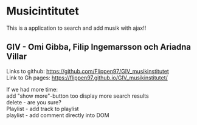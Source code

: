 # Musicintitutet

This is a application to search and add musik with ajax!!

## GIV - Omi Gibba, Filip Ingemarsson och Ariadna Villar

Links to github: https://github.com/Flippen97/GIV_musikinstitutet </br>
Link to Gh pages: https://flippen97.github.io/GIV_musikinstitutet/</br>

If we had more time:</br>
add "show more"-button too display more search results</br>
delete - are you sure?</br>
Playlist - add track to playlist</br>
playlist - add comment directly into DOM</br>
